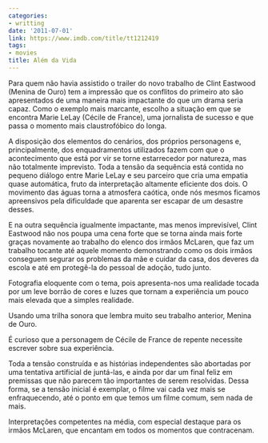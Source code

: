 ```yaml
---
categories:
- writting
date: '2011-07-01'
link: https://www.imdb.com/title/tt1212419
tags:
- movies
title: Além da Vida
---
```


Para quem não havia assistido o trailer do novo trabalho de Clint Eastwood (Menina de Ouro) tem a impressão que os conflitos do primeiro ato são apresentados de uma maneira mais impactante do que um drama seria capaz. Como o exemplo mais marcante, escolho a situação em que se encontra Marie LeLay (Cécile de France), uma jornalista de sucesso e que passa o momento mais claustrofóbico do longa.

A disposição dos elementos do cenários, dos próprios personagens e, principalmente, dos enquadramentos utilizados fazem com que o acontecimento que está por vir se torne estarrecedor por natureza, mas não totalmente imprevisto. Toda a tensão da sequência está contida no pequeno diálogo entre Marie LeLay e seu parceiro que cria uma empatia quase automática, fruto da interpretação altamente eficiente dos dois. O movimento das águas torna a atmosfera caótica, onde nós mesmos ficamos apreensivos pela dificuldade que aparenta ser escapar de um desastre desses.

E na outra sequência igualmente impactante, mas menos imprevisível, Clint Eastwood não nos poupa uma cena forte que se torna ainda mais forte graças novamente ao trabalho do elenco dos irmãos McLaren, que faz um trabalho tocante até aquele momento demonstrando como os dois irmãos conseguem segurar os problemas da mãe e cuidar da casa, dos deveres da escola e até em protegê-la do pessoal de adoção, tudo junto.

Fotografia eloquente com o tema, pois apresenta-nos uma realidade tocada por um leve borrão de cores e luzes que tornam a experiência um pouco mais elevada que a simples realidade.

Usando uma trilha sonora que lembra muito seu trabalho anterior, Menina de Ouro.

É curioso que a personagem de Cécile de France de repente necessite escrever sobre sua experiência.

Toda a tensão construída e as histórias independentes são abortadas por uma tentativa artificial de juntá-las, e ainda por dar um final feliz em premissas que não parecem tão importantes de serem resolvidas. Dessa forma, se a tensão inicial é exemplar, o filme vai cada vez mais se enfraquecendo, até o ponto em que temos um filme comum, sem nada de mais.

Interpretações competentes na média, com especial destaque para os irmãos McLaren, que encantam em todos os momentos que contracenam.